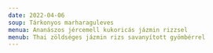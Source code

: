 ```yaml
---
date: 2022-04-06
soup: Tárkonyos marharaguleves
menua: Ananászos jércemell kukoricás jázmin rizzsel
menub: Thai zöldséges jázmin rizs savanyított gyömbérrel
---
```

